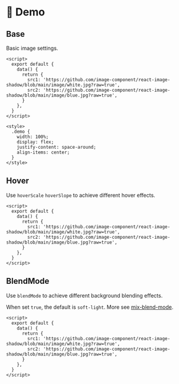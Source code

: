 # 🎁 Demo

## Base

Basic image settings.

<demo-code>
  <demo-1></demo-1>
  <highlight-code slot="codeText" lang="vue">
    <template>
      <div class="demo">
        <image-dangling :src="src1"></image-dangling>
        <image-dangling :src="src2" :radius="20"></image-dangling>
      </div>
    </template>

    <script>
      export default {
        data() {
          return {
            src1: 'https://github.com/image-component/react-image-shadow/blob/main/image/white.jpg?raw=true',
            src2: 'https://github.com/image-component/react-image-shadow/blob/main/image/blue.jpg?raw=true',
          }
        },
      }
    </script>

    <style>
      .demo {
        width: 100%;
        display: flex;
        justify-content: space-around;
        align-items: center;
      }
    </style>
  </highlight-code>
</demo-code>

## Hover

Use `hoverScale` `hoverSlope` to achieve different hover effects.

<demo-code>
  <demo-2></demo-2>
  <highlight-code slot="codeText" lang="vue">
    <template>
      <div class="demo">
        <image-dangling :src="src1" :hover-scale="2"></image-dangling>
        <image-dangling :src="src2" :hover-slope="20"></image-dangling>
      </div>
    </template>

    <script>
      export default {
        data() {
          return {
            src1: 'https://github.com/image-component/react-image-shadow/blob/main/image/white.jpg?raw=true',
            src2: 'https://github.com/image-component/react-image-shadow/blob/main/image/blue.jpg?raw=true',
          }
        },
      }
    </script>
  </highlight-code>
</demo-code>

## BlendMode

Use `blendMode` to achieve different background blending effects.

When set `true`, the default is `soft-light`. More see [mix-blend-mode](https://developer.mozilla.org/en-US/docs/Web/CSS/mix-blend-mode).

<demo-code>
  <demo-3></demo-3>
  <highlight-code slot="codeText" lang="vue">
    <template>
      <div class="demo">
        <image-dangling :src="src1" blend-mode></image-dangling>
        <image-dangling :src="src2" blend-mode="saturation"></image-dangling>
      </div>
    </template>

    <script>
      export default {
        data() {
          return {
            src1: 'https://github.com/image-component/react-image-shadow/blob/main/image/white.jpg?raw=true',
            src2: 'https://github.com/image-component/react-image-shadow/blob/main/image/blue.jpg?raw=true',
          }
        },
      }
    </script>
  </highlight-code>
</demo-code>
